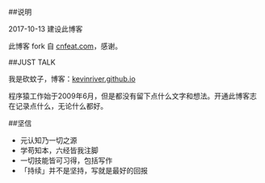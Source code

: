 ##说明

2017-10-13  建设此博客

此博客 fork 自 [cnfeat.com](http://cnfeat.com)，感谢。

##JUST TALK

我是砍蚊子，博客：[kevinriver.github.io](http://kevinriver.github.io)

程序猿工作始于2009年6月，但是都没有留下点什么文字和想法。开通此博客志在记录点什么，无论什么都好。

##坚信

- 元认知乃一切之源
- 学苟知本，六经皆我注脚 
- 一切技能皆可习得，包括写作
- 「持续」并不是坚持，写就是最好的回报



